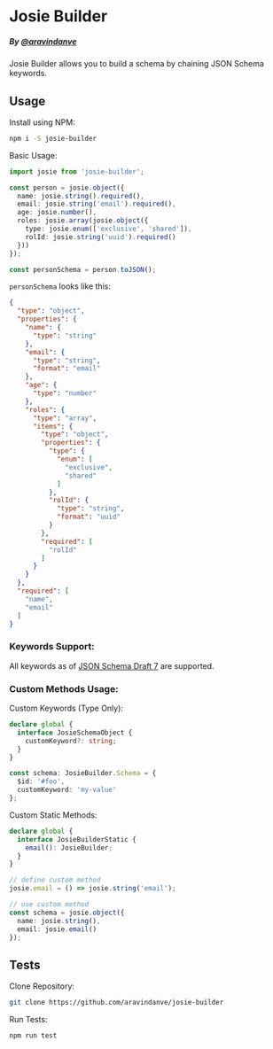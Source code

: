 # Josie Builder
##### By [@aravindanve](https://github.com/aravindanve)

Josie Builder allows you to build a schema by chaining JSON Schema keywords.

## Usage

Install using NPM:
```bash
npm i -S josie-builder
```

Basic Usage:
```ts
import josie from 'josie-builder';

const person = josie.object({
  name: josie.string().required(),
  email: josie.string('email').required(),
  age: josie.number(),
  roles: josie.array(josie.object({
    type: josie.enum(['exclusive', 'shared']),
    rolId: josie.string('uuid').required()
  }))
});

const personSchema = person.toJSON();
```

`personSchema` looks like this:
```json
{
  "type": "object",
  "properties": {
    "name": {
      "type": "string"
    },
    "email": {
      "type": "string",
      "format": "email"
    },
    "age": {
      "type": "number"
    },
    "roles": {
      "type": "array",
      "items": {
        "type": "object",
        "properties": {
          "type": {
            "enum": [
              "exclusive",
              "shared"
            ]
          },
          "rolId": {
            "type": "string",
            "format": "uuid"
          }
        },
        "required": [
          "rolId"
        ]
      }
    }
  },
  "required": [
    "name",
    "email"
  ]
}
```

### Keywords Support:

All keywords as of [JSON Schema Draft 7](http://json-schema.org/specification-links.html#draft-7) are supported.

### Custom Methods Usage:

Custom Keywords (Type Only):
```ts
declare global {
  interface JosieSchemaObject {
    customKeyword?: string;
  }
}

const schema: JosieBuilder.Schema = {
  $id: '#foo',
  customKeyword: 'my-value'
};
```

Custom Static Methods:
```ts
declare global {
  interface JosieBuilderStatic {
    email(): JosieBuilder;
  }
}

// define custom method
josie.email = () => josie.string('email');

// use custom method
const schema = josie.object({
  name: josie.string(),
  email: josie.email()
});
```

## Tests

Clone Repository:
```bash
git clone https://github.com/aravindanve/josie-builder
```

Run Tests:
```bash
npm run test
```
